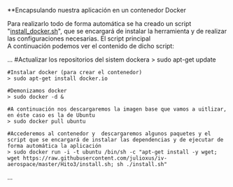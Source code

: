 **Encapsulando nuestra aplicación en un contenedor Docker

Para realizarlo todo de forma automática se ha creado un script "[install_docker.sh]()", que se encargará de instalar la herramienta y de realizar las configuraciones necesarias. El script principal  
A continuación podemos ver el contenido de dicho script:

...
	#Actualizar los repositorios del sistem dockera
	> sudo apt-get update

	#Instalar docker (para crear el contenedor)
	> sudo apt-get install docker.io

	#Demonizamos docker
	> sudo docker -d &

	#A continuación nos descargaremos la imagen base que vamos a uitlizar, en éste caso es la de Ubuntu
	> sudo docker pull ubuntu

	#Accederemos al contenedor y  descargaremos algunos paquetes y el script que se encargará de instalar las dependencias y de ejecutar de forma automática la aplicación
	> sudo docker run -i -t ubuntu /bin/sh -c "apt-get install -y wget; wget https://raw.githubusercontent.com/julioxus/iv-aerospace/master/Hito3/install.sh; sh ./install.sh"

...